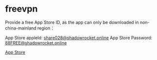 # freevpn
Provide a free App Store ID, as the app can only be downloaded in non-china-mainland region：

App Store appleId: share028@shadowrocket.online
App Store Password: 88FREE@shadowrocket.online


[App Store](https://apps.apple.com/us/app/id1603206726)

